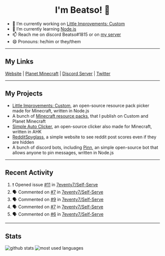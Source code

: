 <h1 align="center">I'm Beatso! 👋</h1>

- 🔭 I’m currently working on [Little Improvements: Custom](https://github.com/LittleImprovementsCustom/LittleImprovementsCustom)
- 🌱 I’m currently learning [Node.js](https://nodejs.org/)
- 📫 Reach me on discord Beatso#1815 or on [my server](https://discord.gg/bNcZjFe)
- 😄 Pronouns: he/him or they/them

---

## My Links
[Website](https://www.beatso.tk/) | 
[Planet Minecraft](https://www.planetminecraft.com/member/beatso/) |
[Discord Server](https://discord.gg/bNcZjFe) |
[Twitter](https://twitter.com/beatso_)

---

## My Projects
- [Little Improvements: Custom](https://github.com/LittleImprovementsCustom/LittleImprovementsCustom), an open-source resource pack picker made for Minecraft, written in Node.js
- A bunch of [Minecraft resource packs](https://www.planetminecraft.com/member/beatso/submissions/texture-packs/?morder=order_popularity), that I publish on Custom and Planet Minecraft
- [Simple Auto Clicker](https://github.com/Beatso/SimpleAutoClicker), an open-source clicker also made for Minecraft, written in AHK
- [RedditSpyglass](https://github.com/Beatso/RedditSpyglass), a simple website to see reddit post scores even if they are hidden
- A bunch of discord bots, including [Pinn](https://github.com/Beatso/Pinn), an simple open-source bot that allows anyone to pin messages, written in Node.js

---

## Recent Activity
<!--START_SECTION:activity-->
1. ❗️ Opened issue [#11](https://github.com/7eventy7/Self-Serve/issues/11) in [7eventy7/Self-Serve](https://github.com/7eventy7/Self-Serve)
2. 🗣 Commented on [#7](https://github.com/7eventy7/Self-Serve/issues/7) in [7eventy7/Self-Serve](https://github.com/7eventy7/Self-Serve)
3. 🗣 Commented on [#9](https://github.com/7eventy7/Self-Serve/issues/9) in [7eventy7/Self-Serve](https://github.com/7eventy7/Self-Serve)
4. 🗣 Commented on [#7](https://github.com/7eventy7/Self-Serve/issues/7) in [7eventy7/Self-Serve](https://github.com/7eventy7/Self-Serve)
5. 🗣 Commented on [#6](https://github.com/7eventy7/Self-Serve/issues/6) in [7eventy7/Self-Serve](https://github.com/7eventy7/Self-Serve)
<!--END_SECTION:activity-->

---

## Stats
![github stats](https://github-readme-stats.vercel.app/api?username=Beatso&count_private=true&show_icons=true&hide_rank=true&theme=dark&hide_border=true "GitHub Stats")
![most used languages](https://github-readme-stats.vercel.app/api/top-langs/?username=Beatso&langs_count=3&theme=dark&hide_border=true "Most Used Languages")
